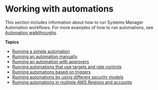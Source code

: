 # Working with automations<a name="automation-working"></a>

This section includes information about how to run Systems Manager Automation workflows\. For more examples of how to run automations, see [Automation walkthroughs](automation-walk.md)\.

**Topics**
+ [Running a simple automation](automation-working-executing.md)
+ [Running an automation manually](automation-working-executing-manually.md)
+ [Running an automation with approvers](automation-working-executing-approval.md)
+ [Running automations that use targets and rate controls](automation-working-targets-and-rate-controls.md)
+ [Running automations based on triggers](automation-executing-triggers.md)
+ [Running automations by using different security models](automation-walk-security.md)
+ [Running automations in multiple AWS Regions and accounts](systems-manager-automation-multiple-accounts-and-regions.md)